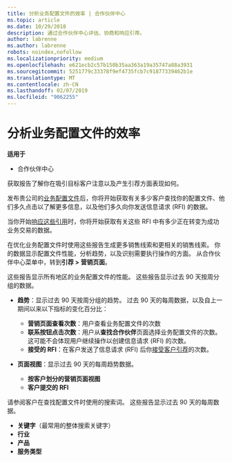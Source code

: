 ```yaml
---
title: 分析业务配置文件的效率 | 合作伙伴中心
ms.topic: article
ms.date: 10/29/2018
description: 通过合作伙伴中心评估、协商和响应引荐。
author: labrenne
ms.author: labrenne
robots: noindex,nofollow
ms.localizationpriority: medium
ms.openlocfilehash: e621ecb2c57b150b35aa363a19a35747a88a3931
ms.sourcegitcommit: 5251779c33378f9ef4735fcb7c91877339462b1e
ms.translationtype: MT
ms.contentlocale: zh-CN
ms.lasthandoff: 02/07/2019
ms.locfileid: "9062255"
---
```

# <a name="analyze-the-effectiveness-of-your-business-profile"></a>分析业务配置文件的效率
<!-- 
https://go.microsoft.com/fwlink/?linkid=849120
-->

**适用于**

-  合作伙伴中心

获取报告了解你在吸引目标客户注意以及产生引荐方面表现如何。

发布贵公司的[业务配置文件](create-a-marketing-profile.md)后，你将开始获取有关多少客户查找你的配置文件、他们多久点击以了解更多信息，以及他们多久向你发送信息请求 (RFI) 的数据。 

当你开始[响应这些引用](responding-to-referrals.md)时，你将开始获取有关这些 RFI 中有多少正在转变为成功业务交易的数据。

在优化业务配置文件时使用这些报告生成更多销售线索和更相关的销售线索。 你的数据显示配置文件性能，分析趋势，以及识别需要执行操作的方面。 从合作伙伴中心菜单中，转到**引荐 > 营销页面**。

这些报告显示所有地区的业务配置文件的性能。 这些报告显示过去 90 天按周分组的数据。

*  **趋势**：显示过去 90 天按周分组的趋势。 过去 90 天的每周数据，以及自上一期间以来以下指标的变化百分比：

   * **营销页面查看次数**：用户查看业务配置文件的次数
   * **联系按钮点击次数**：用户从**查找合作伙伴**页面选择业务配置文件的次数。 这可能不会体现用户继续操作以创建信息请求 (RFI) 的次数。
   * **接受的 RFI**：在客户发送了信息请求 (RFI) 后你[接受客户引荐](responding-to-referrals.md)的次数。


*  **页面视图**：显示过去 90 天的每周趋势数据。
   *  **按客户划分的营销页面视图**
   *  **客户提交的 RFI**

请参阅客户在查找配置文件时使用的搜索词。 这些报告显示过去 90 天的每周数据。

*  **关键字**（最常用的整体搜索关键字） 
*  **行业**
*  **产品**
*  **服务类型**

